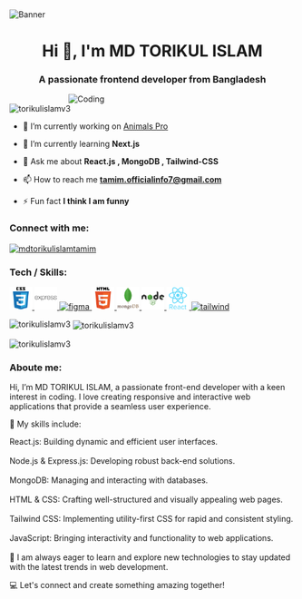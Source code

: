 <img align="center" alt="Banner" src="https://i.postimg.cc/6pGGjN0m/Blue-Modern-Marketing-Manager-Linked-In-Banner.png">
<h1 align="center">Hi 👋, I'm MD TORIKUL ISLAM</h1>
<h3 align="center">A passionate frontend developer from Bangladesh</h3>
<img align="right" alt="Coding" width="400" src="https://i.pinimg.com/originals/81/17/8b/81178b47a8598f0c81c4799f2cdd4057.gif">

<p align="left"> <img src="https://komarev.com/ghpvc/?username=torikulislamv3&label=Profile%20views&color=0e75b6&style=flat" alt="torikulislamv3" /> </p>

- 🔭 I’m currently working on [Animals Pro](https://animals-pro-fe8cd.web.app/)

- 🌱 I’m currently learning **Next.js**

- 💬 Ask me about **React.js , MongoDB , Tailwind-CSS**

- 📫 How to reach me **tamim.officialinfo7@gmail.com**

- ⚡ Fun fact **I think I am funny**

<h3 align="left">Connect with me:</h3>
<p align="left">
<a href="https://fb.com/mdtorikulislamtamim" target="blank"><img align="center" src="https://raw.githubusercontent.com/rahuldkjain/github-profile-readme-generator/master/src/images/icons/Social/facebook.svg" alt="mdtorikulislamtamim" height="30" width="40" /></a>
</p>

<h3 align="left">Tech / Skills:</h3>
<p align="left"> <a href="https://www.w3schools.com/css/" target="_blank" rel="noreferrer"> <img src="https://raw.githubusercontent.com/devicons/devicon/master/icons/css3/css3-original-wordmark.svg" alt="css3" width="40" height="40"/> </a> <a href="https://expressjs.com" target="_blank" rel="noreferrer"> <img src="https://raw.githubusercontent.com/devicons/devicon/master/icons/express/express-original-wordmark.svg" alt="express" width="40" height="40"/> </a> <a href="https://www.figma.com/" target="_blank" rel="noreferrer"> <img src="https://www.vectorlogo.zone/logos/figma/figma-icon.svg" alt="figma" width="40" height="40"/> </a> <a href="https://www.w3.org/html/" target="_blank" rel="noreferrer"> <img src="https://raw.githubusercontent.com/devicons/devicon/master/icons/html5/html5-original-wordmark.svg" alt="html5" width="40" height="40"/> </a> <a href="https://www.mongodb.com/" target="_blank" rel="noreferrer"> <img src="https://raw.githubusercontent.com/devicons/devicon/master/icons/mongodb/mongodb-original-wordmark.svg" alt="mongodb" width="40" height="40"/> </a> <a href="https://nodejs.org" target="_blank" rel="noreferrer"> <img src="https://raw.githubusercontent.com/devicons/devicon/master/icons/nodejs/nodejs-original-wordmark.svg" alt="nodejs" width="40" height="40"/> </a> <a href="https://reactjs.org/" target="_blank" rel="noreferrer"> <img src="https://raw.githubusercontent.com/devicons/devicon/master/icons/react/react-original-wordmark.svg" alt="react" width="40" height="40"/> </a> <a href="https://tailwindcss.com/" target="_blank" rel="noreferrer"> <img src="https://www.vectorlogo.zone/logos/tailwindcss/tailwindcss-icon.svg" alt="tailwind" width="40" height="40"/> </a> </p>

<p><img align="left" src="https://github-readme-stats.vercel.app/api/top-langs?username=torikulislamv3&show_icons=true&locale=en&layout=compact" alt="torikulislamv3" /></p>

<p>&nbsp;<img align="center" src="https://github-readme-stats.vercel.app/api?username=torikulislamv3&show_icons=true&locale=en" alt="torikulislamv3" /></p>

<p><img align="center" src="https://github-readme-streak-stats.herokuapp.com/?user=torikulislamv3&" alt="torikulislamv3" /></p>

<h3 align="left">Aboute me:</h3>
<p>
   Hi, I’m MD TORIKUL ISLAM, a passionate front-end developer with a keen interest in coding. I love creating responsive and interactive web applications that provide a seamless user experience.

🚀 My skills include:

React.js: Building dynamic and efficient user interfaces. </br></br>
Node.js & Express.js: Developing robust back-end solutions.</br></br>
MongoDB: Managing and interacting with databases.</br></br>
HTML & CSS: Crafting well-structured and visually appealing web pages.</br></br>
Tailwind CSS: Implementing utility-first CSS for rapid and consistent styling.</br></br>
JavaScript: Bringing interactivity and functionality to web applications.</br></br>
🌱 I am always eager to learn and explore new technologies to stay updated with the latest trends in web development.

💻 Let's connect and create something amazing together!
</p>


